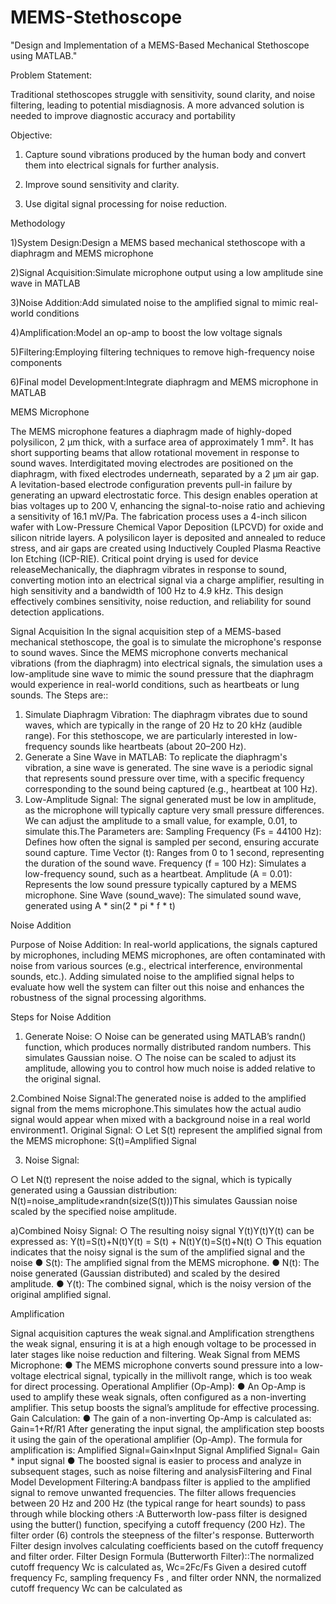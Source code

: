 # MEMS-Stethoscope
"Design and Implementation of a MEMS-Based Mechanical Stethoscope using MATLAB."

Problem Statement:

Traditional stethoscopes struggle with sensitivity, sound clarity, and
noise filtering, leading to potential misdiagnosis. A more advanced solution is needed to
improve diagnostic accuracy and portability

Objective:
1) Capture sound vibrations produced by the human body and convert them into electrical
signals for further analysis.

2) Improve sound sensitivity and clarity.

3) Use digital signal processing for noise reduction.

Methodology

1)System Design:Design a MEMS based mechanical stethoscope with a diaphragm and
MEMS microphone

2)Signal Acquisition:Simulate microphone output using a low amplitude sine wave in
MATLAB

3)Noise Addition:Add simulated noise to the amplified signal to mimic real-world
conditions

4)Amplification:Model an op-amp to boost the low voltage signals

5)Filtering:Employing filtering techniques to remove high-frequency noise components

6)Final model Development:Integrate diaphragm and MEMS microphone in MATLAB

MEMS Microphone

The MEMS microphone features a diaphragm made of highly-doped polysilicon, 2 μm
thick, with a surface area of approximately 1 mm². It has short supporting beams that
allow rotational movement in response to sound waves. Interdigitated moving
electrodes are positioned on the diaphragm, with fixed electrodes underneath,
separated by a 2 μm air gap.
A levitation-based electrode configuration prevents pull-in failure by generating an
upward electrostatic force. This design enables operation at bias voltages up to 200 V,
enhancing the signal-to-noise ratio and achieving a sensitivity of 16.1 mV/Pa.
The fabrication process uses a 4-inch silicon wafer with Low-Pressure Chemical Vapor
Deposition (LPCVD) for oxide and silicon nitride layers. A polysilicon layer is deposited and
annealed to reduce stress, and air gaps are created using Inductively Coupled Plasma
Reactive Ion Etching (ICP-RIE). Critical point drying is used for device releaseMechanically, the diaphragm vibrates in response to sound, converting motion into
an electrical signal via a charge amplifier, resulting in high sensitivity and a
bandwidth of 100 Hz to 4.9 kHz. This design effectively combines sensitivity, noise
reduction, and reliability for sound detection applications.

Signal Acquisition
In the signal acquisition step of a MEMS-based mechanical stethoscope, the goal is to
simulate the microphone's response to sound waves. Since the MEMS microphone
converts mechanical vibrations (from the diaphragm) into electrical signals, the simulation
uses a low-amplitude sine wave to mimic the sound pressure that the diaphragm would
experience in real-world conditions, such as heartbeats or lung sounds.
The Steps are::
1. Simulate Diaphragm Vibration: The diaphragm vibrates due to sound waves,
which are typically in the range of 20 Hz to 20 kHz (audible range). For this
stethoscope, we are particularly interested in low-frequency sounds like heartbeats
(about 20–200 Hz).
2. Generate a Sine Wave in MATLAB: To replicate the diaphragm's vibration, a sine
wave is generated. The sine wave is a periodic signal that represents sound
pressure over time, with a specific frequency corresponding to the sound being
captured (e.g., heartbeat at 100 Hz).
3. Low-Amplitude Signal: The signal generated must be low in amplitude, as the
microphone will typically capture very small pressure differences. We can adjust the
amplitude to a small value, for example, 0.01, to simulate this.The Parameters are:
Sampling Frequency (Fs = 44100
Hz): Defines how often the signal is
sampled per second, ensuring
accurate sound capture.
Time Vector (t): Ranges from 0 to 1
second, representing the duration of
the sound wave.
Frequency (f = 100 Hz): Simulates a
low-frequency sound, such as a
heartbeat.
Amplitude (A = 0.01): Represents
the low sound pressure typically
captured by a MEMS microphone.
Sine Wave (sound_wave): The
simulated sound wave, generated
using A * sin(2 * pi * f * t)

Noise Addition

Purpose of Noise Addition: In real-world applications, the signals captured by microphones,
including MEMS microphones, are often contaminated with noise from various sources (e.g.,
electrical interference, environmental sounds, etc.). Adding simulated noise to the amplified
signal helps to evaluate how well the system can filter out this noise and enhances the
robustness of the signal processing algorithms.

Steps for Noise Addition
1. Generate Noise:
○ Noise can be generated using MATLAB’s randn() function, which produces
normally distributed random numbers. This simulates Gaussian noise.
○ The noise can be scaled to adjust its amplitude, allowing you to control how
much noise is added relative to the original signal.

2.Combined Noise Signal:The generated noise is added to the amplified signal from the
mems microphone.This simulates how the actual audio signal would appear when mixed
with a background noise in a real world environment1. Original Signal:
○ Let S(t) represent the amplified signal from the MEMS microphone:
S(t)=Amplified Signal

3. Noise Signal:

○ Let N(t) represent the noise added to the signal, which is typically generated
using a Gaussian distribution: N(t)=noise_amplitude×randn(size(S(t)))This
simulates Gaussian noise scaled by the specified noise amplitude.

a)Combined Noisy Signal:
○ The resulting noisy signal Y(t)Y(t)Y(t) can be expressed as: Y(t)=S(t)+N(t)Y(t) =
S(t) + N(t)Y(t)=S(t)+N(t)
○ This equation indicates that the noisy signal is the sum of the amplified signal and
the noise
● S(t): The amplified signal from the MEMS microphone.
● N(t): The noise generated (Gaussian distributed) and scaled by the desired amplitude.
● Y(t): The combined signal, which is the noisy version of the original amplified signal.

Amplification

Signal acquisition captures the weak signal.and Amplification
strengthens the weak signal, ensuring it is at a high enough voltage to be
processed in later stages like noise reduction and filtering.
Weak Signal from MEMS Microphone:
● The MEMS microphone converts sound pressure into a low-voltage electrical signal,
typically in the millivolt range, which is too weak for direct processing.
Operational Amplifier (Op-Amp):
● An Op-Amp is used to amplify these weak signals, often configured as a
non-inverting amplifier. This setup boosts the signal’s amplitude for effective
processing.
Gain Calculation:
● The gain of a non-inverting Op-Amp is calculated as:
Gain=1+Rf/R1
After generating the input signal, the
amplification step boosts it using the gain of
the operational amplifier (Op-Amp).
The formula for amplification is: Amplified
Signal=Gain×Input Signal
Amplified Signal= Gain * input signal
● The boosted signal is easier to process and analyze in
subsequent stages, such as noise filtering and
analysisFiltering and Final Model Development
Filtering:A bandpass filter is applied to the amplified signal to remove unwanted frequencies. The
filter allows frequencies between 20 Hz and 200 Hz (the typical range for heart sounds) to pass
through while blocking others
:A Butterworth low-pass filter is designed using the butter() function, specifying a cutoff
frequency (200 Hz). The filter order (6) controls the steepness of the filter's response.
Butterworth Filter design involves calculating coefficients based on the cutoff frequency
and filter order.
Filter Design Formula (Butterworth Filter)::The normalized cutoff frequency Wc is
calculated as, Wc=2Fc/Fs
Given a desired cutoff frequency Fc, sampling frequency Fs , and filter order NNN, the
normalized cutoff frequency Wc can be calculated as


